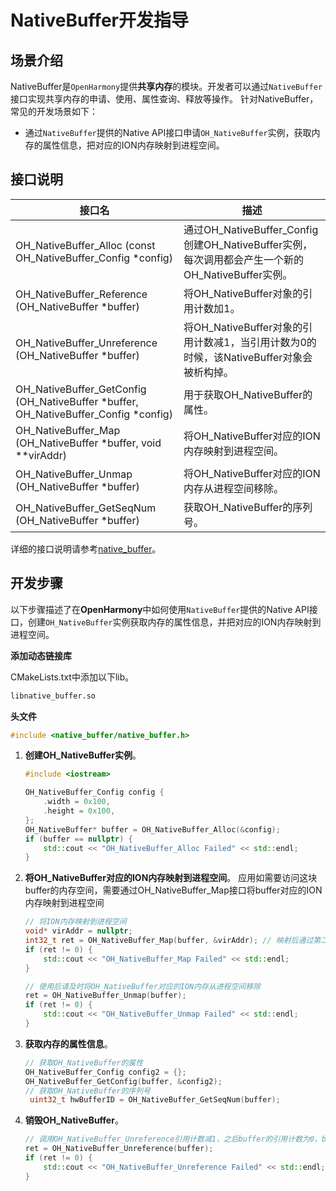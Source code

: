 # NativeBuffer开发指导

## 场景介绍

NativeBuffer是`OpenHarmony`提供**共享内存**的模块。开发者可以通过`NativeBuffer`接口实现共享内存的申请、使用、属性查询、释放等操作。
针对NativeBuffer，常见的开发场景如下：

* 通过`NativeBuffer`提供的Native API接口申请`OH_NativeBuffer`实例，获取内存的属性信息，把对应的ION内存映射到进程空间。

## 接口说明

| 接口名 | 描述 | 
| -------- | -------- |
| OH_NativeBuffer_Alloc (const OH_NativeBuffer_Config \*config) | 通过OH_NativeBuffer_Config创建OH_NativeBuffer实例，每次调用都会产生一个新的OH_NativeBuffer实例。 | 
| OH_NativeBuffer_Reference (OH_NativeBuffer \*buffer) | 将OH_NativeBuffer对象的引用计数加1。 | 
| OH_NativeBuffer_Unreference (OH_NativeBuffer \*buffer) | 将OH_NativeBuffer对象的引用计数减1，当引用计数为0的时候，该NativeBuffer对象会被析构掉。 | 
| OH_NativeBuffer_GetConfig (OH_NativeBuffer \*buffer, OH_NativeBuffer_Config \*config) | 用于获取OH_NativeBuffer的属性。 | 
| OH_NativeBuffer_Map (OH_NativeBuffer \*buffer, void \*\*virAddr) | 将OH_NativeBuffer对应的ION内存映射到进程空间。 | 
| OH_NativeBuffer_Unmap (OH_NativeBuffer \*buffer) | 将OH_NativeBuffer对应的ION内存从进程空间移除。 | 
| OH_NativeBuffer_GetSeqNum (OH_NativeBuffer \*buffer) | 获取OH_NativeBuffer的序列号。 | 

详细的接口说明请参考[native_buffer](../reference/native-apis/_o_h___native_buffer.md)。

## 开发步骤

以下步骤描述了在**OpenHarmony**中如何使用`NativeBuffer`提供的Native API接口，创建`OH_NativeBuffer`实例获取内存的属性信息，并把对应的ION内存映射到进程空间。

**添加动态链接库**

CMakeLists.txt中添加以下lib。
```txt
libnative_buffer.so
```

**头文件**
```c++
#include <native_buffer/native_buffer.h>
```

1. **创建OH_NativeBuffer实例**。
    ```c++
    #include <iostream>

    OH_NativeBuffer_Config config {
        .width = 0x100,
        .height = 0x100,
    };
    OH_NativeBuffer* buffer = OH_NativeBuffer_Alloc(&config);
    if (buffer == nullptr) {
        std::cout << "OH_NativeBuffer_Alloc Failed" << std::endl;
    }
    ```
   
2. **将OH_NativeBuffer对应的ION内存映射到进程空间**。
    应用如需要访问这块buffer的内存空间，需要通过OH_NativeBuffer_Map接口将buffer对应的ION内存映射到进程空间
    ```c++
    // 将ION内存映射到进程空间
    void* virAddr = nullptr;
    int32_t ret = OH_NativeBuffer_Map(buffer, &virAddr); // 映射后通过第二个参数virAddr返回内存的首地址
    if (ret != 0) {
        std::cout << "OH_NativeBuffer_Map Failed" << std::endl;
    }

    // 使用后请及时将OH_NativeBuffer对应的ION内存从进程空间移除
    ret = OH_NativeBuffer_Unmap(buffer);
    if (ret != 0) {
        std::cout << "OH_NativeBuffer_Unmap Failed" << std::endl;
    }
    ```

3. **获取内存的属性信息**。
    ```c++
    // 获取OH_NativeBuffer的属性
    OH_NativeBuffer_Config config2 = {};
    OH_NativeBuffer_GetConfig(buffer, &config2);
    // 获取OH_NativeBuffer的序列号
     uint32_t hwBufferID = OH_NativeBuffer_GetSeqNum(buffer);
    ```

4. **销毁OH_NativeBuffer**。
    ```c++
    // 调用OH_NativeBuffer_Unreference引用计数减1，之后buffer的引用计数为0，buffer会销毁
    ret = OH_NativeBuffer_Unreference(buffer);
    if (ret != 0) {
        std::cout << "OH_NativeBuffer_Unreference Failed" << std::endl;
    }
    ```